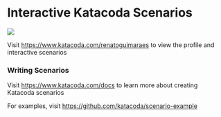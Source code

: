 # Interactive Katacoda Scenarios

[![](http://shields.katacoda.com/katacoda/renatoguimaraes/count.svg)](https://www.katacoda.com/renatoguimaraes "Get your profile on Katacoda.com")

Visit https://www.katacoda.com/renatoguimaraes to view the profile and interactive scenarios

### Writing Scenarios
Visit https://www.katacoda.com/docs to learn more about creating Katacoda scenarios

For examples, visit https://github.com/katacoda/scenario-example
